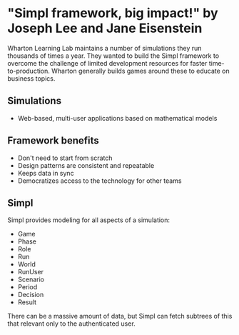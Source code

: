# "Simpl framework, big impact!" by Joseph Lee and Jane Eisenstein

Wharton Learning Lab maintains a number of simulations they run thousands of times a year.
They wanted to build the Simpl framework to overcome the challenge of limited development resources for faster time-to-production.
Wharton generally builds games around these to educate on business topics.


## Simulations

* Web-based, multi-user applications based on mathematical models


## Framework benefits

* Don't need to start from scratch
* Design patterns are consistent and repeatable
* Keeps data in sync
* Democratizes access to the technology for other teams


## Simpl

Simpl provides modeling for all aspects of a simulation:

* Game
* Phase
* Role
* Run
* World
* RunUser
* Scenario
* Period
* Decision
* Result

There can be a massive amount of data, but Simpl can fetch subtrees of this that relevant only to the authenticated user.
